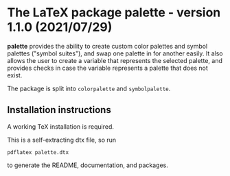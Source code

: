 # The LaTeX package palette - version 1.1.0 (2021/07/29)

**palette** provides the ability to create custom color palettes and symbol palettes ("symbol suites"), and swap one palette in for another easily. It also allows the user to create a variable that represents the selected palette, and provides checks in case the variable represents a palette that does not exist.

The package is split into `colorpalette` and `symbolpalette`.

## Installation instructions

A working TeX installation is required.

This is a self-extracting dtx file, so run

    pdflatex palette.dtx

to generate the README, documentation, and packages.


